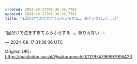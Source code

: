 ```yaml
---
created: 2024-08-17T01:36:36.770Z
updated: 2024-08-17T01:36:36.770Z
title: "1回だけで泣きすぎてふらふらする…。ありえない…💧[...]"
---
```


<p>1回だけで泣きすぎてふらふらする…。ありえない…💧</p>

&mdash; 2024-08-17 01:36:36 UTC

Original URL: https://mastodon.social/@sakuramochi0/112974796997906423
